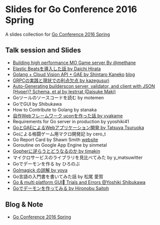 # Slides for Go Conference 2016 Spring
A slides collection for [Go Conference 2016 Spring](http://gocon.connpass.com/event/27521/)

## Talk session and Slides

- [Building high performance MO Game server By @methane](https://docs.google.com/presentation/d/1pSywpKera0huKCHDVGPVA2jQMvy-Pk8IR9s7AAVojDM/edit#slide=id.p)
- [Elastic Beatsを導入した話 by Daichi Hirata](https://speakerdeck.com/daic_h/go-conference-2016-spring)
- [Golang + Cloud Vision API + GAE by Shintaro Kaneko](https://speakerdeck.com/kaneshin/golang-plus-cloud-vision-api-plus-gae-gocon-spring) [blog](http://kaneshin.github.io/2016/02/21/go-cloud-vision-api/)
- [GRPCの実践と現状での利点欠点 by kazegusuri](https://speakerdeck.com/kazegusuri/go-conference-2016-spring)
- [Auto-Generating builderscon server, validator, and client with JSON (Hyper)? Schema, et al by lestrrat (Daisuke Maki)](https://docs.google.com/presentation/d/1D56wtLyoZGZddkoKlmJQ1SXgmqJFNXRHmFOPZ7vuy8Q/pub?start=false&loop=false&delayms=3000&slide=id.p4)
- Goツールのソースコードを読む by motemen
- GoでGUI by Shibukawa
- How to Contribute to Golang by stanaka
- [自作Webフレームワーク uconを作った話 by vvakame](http://www.slideshare.net/vvakame/gocon2016-spring-web-ucon)
- Requirements for Go server in production by yyoshiki41
- [GoとGAEによるWebアプリケーション開発 by Tatsuya Tsuruoka](https://speakerdeck.com/ttsuruoka/gotogaeniyoruwebapurikesiyonkai-fa-go-con-2016-spring)
- Goによる格闘ゲーム用マクロ開発記 by cero_t
- Go Report Card by  Shawn Smith [website](https://goreportcard.com/)
- Goroutine on Google App Engine by sinmetal
- [Gopherに逆らうとどうなるのか by timakin](https://speakerdeck.com/timakin/gohpernini-rautodounarufalseka)
- マイクロサービスのライブラリを見比べてみた by y_matsuwitter
- Goでデーモンを作る by ひろのぶ
- [GoImagick の詳解 by yoya](https://speakerdeck.com/yoya/goimagicksyokai)
- Go言語の入門書を書いてみた話 by 松尾 愛賀
- [Go & multi platform GUI Trials and Errors @Yoshiki Shibukawa](http://www.slideshare.net/shibukawa/go-multi-platform-gui-trials-and-errors)
- [Goでデーモンを作ってみる by Hironobu Saitoh](https://speakerdeck.com/hironobu/godedemonwozuo-tutemiru)

## Blog & Note

- [Go Conference 2016 Spring](http://qiita.com/t-sato/items/d71d1cfe10f57ba717ba)
